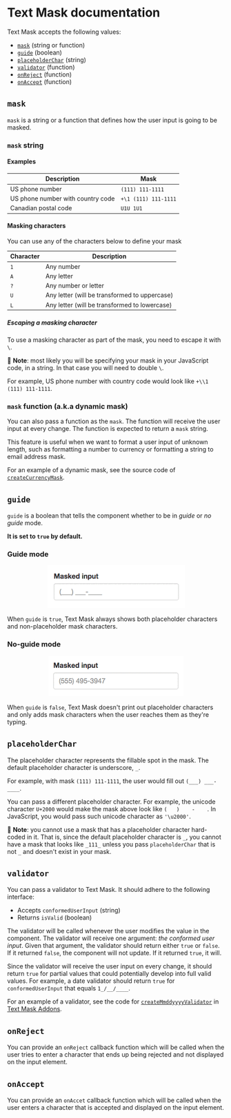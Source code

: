 # Text Mask documentation

Text Mask accepts the following values:

* [`mask`](#mask) (string or function)
* [`guide`](#guide) (boolean)
* [`placeholderChar`](#placeholderChar) (string)
* [`validator`](#validator) (function)
* [`onReject`](#onreject) (function)
* [`onAccept`](#onaccept) (function)

## `mask`

`mask` is a string or a function that defines how the user input is going to be masked.

### `mask` string

#### Examples

Description | Mask
--- | ---
US phone number | `(111) 111-1111`
US phone number with country code | `+\1 (111) 111-1111`
Canadian postal code | `U1U 1U1`

#### Masking characters

You can use any of the characters below to define your mask

Character | Description
--- | ---
`1` | Any number
`A` | Any letter
`?` | Any number or letter
`U` | Any letter (will be transformed to uppercase)
`L` | Any letter (will be transformed to lowercase)

##### Escaping a masking character

To use a masking character as part of the mask, you need to escape it with `\`.

&#x1F4CD; **Note**: most likely you will be specifying your mask in your JavaScript code,
in a string. In that case you will need to double `\`.

For example, US phone number with country code would look like `+\\1 (111) 111-1111`.

### `mask` function (a.k.a dynamic mask)

You can also pass a function as the `mask`. The function will receive the user input at every
change. The function is expected to return a `mask` string.

This feature is useful when we want to format a user input of unknown length, such as
formatting a number to currency or formatting a string to email address mask.

For an example of a dynamic mask, see the source code of
[`createCurrencyMask`](https://github.com/msafi/text-mask/blob/master/addons/src/createCurrencyMask.js).

## `guide`

`guide` is a boolean that tells the component whether to be in *guide* or *no guide* mode.

**It is set to `true` by default.**

### Guide mode

<p align="center">
<img src="assets/guideMode.gif"/>
</p>

When `guide` is `true`, Text Mask always shows both placeholder characters and non-placeholder
mask characters.

### No-guide mode

<p align="center">
<img src="assets/noGuideMode.gif"/>
</p>

When `guide` is `false`, Text Mask doesn't print out placeholder characters and only adds mask
characters when the user reaches them as they're typing.

## `placeholderChar`

The placeholder character represents the fillable spot in the mask. The default placeholder
character is underscore, `_`.

For example, with mask `(111) 111-1111`, the user would fill out
`(___) ___-____`.

You can pass a different placeholder character. For example, the unicode character `U+2000` would
make the mask above look like `(   )    -    `. In JavaScript, you would pass such unicode character
as `'\u2000'`.

&#x1F4CD; **Note**: you cannot use a mask that has a placeholder character hard-coded in it. That
is, since the default placeholder character is `_`, you cannot have a mask that looks like
`_111_` unless you pass `placeholderChar` that is not `_` and doesn't exist
in your mask.

## `validator`

You can pass a validator to Text Mask. It should adhere to the following interface:

* Accepts `conformedUserInput` (string)
* Returns `isValid` (boolean)

The validator will be called whenever the user modifies the value in the component.
The validator will receive one argument: *the conformed user input*.
Given that argument, the validator should return either `true` or `false`. If it returned `false`,
the component will not update. If it returned `true`, it will.

Since the validator will receive the user input on every change, it should return `true` for
partial values that could potentially develop into full valid values. For example, a date
validator should return `true` for `conformedUserInput` that equals `1_/__/____`.

For an example of a validator, see the code for
[`createMmddyyyyValidator`](https://github.com/msafi/text-mask/blob/master/addons/src/createMmddyyyyValidator.js)
in [Text Mask Addons](https://github.com/msafi/text-mask/tree/master/addons/#readme).

## `onReject`

You can provide an `onReject` callback function which will be called when the user tries to enter
a character that ends up being rejected and not displayed on the input element.

## `onAccept`

You can provide an `onAccet` callback function which will be called when the user enters
a character that is accepted and displayed on the input element.
